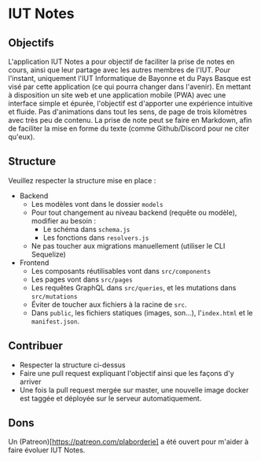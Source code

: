 # IUT Notes

## Objectifs
L'application IUT Notes a pour objectif de faciliter la prise de notes en cours, ainsi que leur partage
avec les autres membres de l'IUT. Pour l'instant, uniquement l'IUT Informatique de Bayonne et du Pays Basque
est visé par cette application (ce qui pourra changer dans l'avenir).
En mettant à disposition un site web et une application mobile (PWA) avec une interface simple et épurée,
l'objectif est d'apporter une expérience intuitive et fluide. Pas d'animations dans tout les sens, de page
de trois kilomètres avec très peu de contenu.
La prise de note peut se faire en Markdown, afin de faciliter la mise en forme du texte (comme Github/Discord pour ne citer qu'eux).

## Structure
Veuillez respecter la structure mise en place :
- Backend
  - Les modèles vont dans le dossier `models`
  - Pour tout changement au niveau backend (requête ou modèle), modifier au besoin :
    - Le schéma dans `schema.js`
    - Les fonctions dans `resolvers.js`
  - Ne pas toucher aux migrations manuellement (utiliser le CLI Sequelize)
- Frontend
  - Les composants réutilisables vont dans `src/components`
  - Les pages vont dans `src/pages`
  - Les requêtes GraphQL dans `src/queries`, et les mutations dans `src/mutations`
  - Éviter de toucher aux fichiers à la racine de `src`.
  - Dans `public`, les fichiers statiques (images, son...), l'`index.html` et le `manifest.json`.

## Contribuer
- Respecter la structure ci-dessus
- Faire une pull request expliquant l'objectif ainsi que les façons d'y arriver
- Une fois la pull request mergée sur master, une nouvelle image docker est taggée et déployée sur le serveur automatiquement.

## Dons
Un (Patreon)[https://patreon.com/plaborderie] a été ouvert pour m'aider à faire évoluer IUT Notes.
